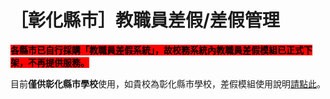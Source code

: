 # ［彰化縣市］教職員差假/差假管理

<mark style="background-color:red;">**各縣市已自行採購「教職員差假系統」，故校務系統內教職員差假模組已正式下架，不再提供服務。**</mark>

目前**僅供彰化縣市學校**使用，如貴校為彰化縣市學校，差假模組使用說明[請點此](https://app.gitbook.com/s/vqg2FeMqR2UCdJ3mcH2Q/xiao-hang-zheng/jiao-zhi-yuan-cha-jia-cha-jia-guan-li)。
